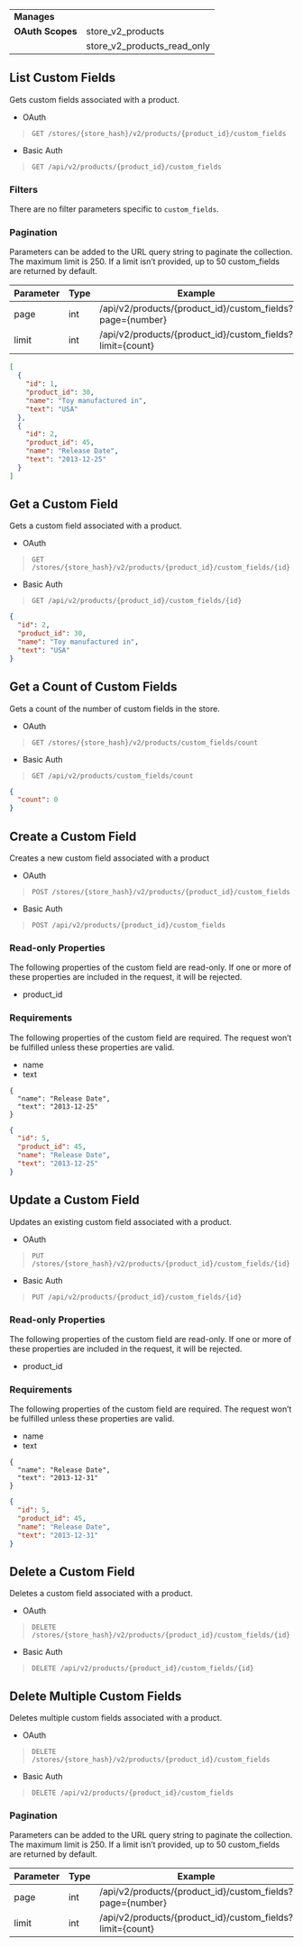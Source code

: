 |||
|---|---|
| **Manages** |
| **OAuth Scopes** | store_v2_products
||store_v2_products_read_only

## <span class="jumptarget"> List Custom Fields </span>

Gets custom fields associated with a product.

*   OAuth
>`GET /stores/{store_hash}/v2/products/{product_id}/custom_fields`
*   Basic Auth
>`GET /api/v2/products/{product_id}/custom_fields`

### <span class="jumptarget"> Filters </span>

There are no filter parameters specific to `custom_fields`.

### <span class="jumptarget"> Pagination </span>

Parameters can be added to the URL query string to paginate the collection. The maximum limit is 250. If a limit isn’t provided, up to 50 custom_fields are returned by default.

| Parameter | Type | Example |
| --- | --- | --- |
| page | int | /api/v2/products/{product_id}/custom_fields?page={number} |
| limit | int | /api/v2/products/{product_id}/custom_fields?limit={count} |

```json
[
  {
    "id": 1,
    "product_id": 30,
    "name": "Toy manufactured in",
    "text": "USA"
  },
  {
    "id": 2,
    "product_id": 45,
    "name": "Release Date",
    "text": "2013-12-25"
  }
]
```

## <span class="jumptarget"> Get a Custom Field </span>

Gets a custom field associated with a product.

*   OAuth
>`GET /stores/{store_hash}/v2/products/{product_id}/custom_fields/{id}`
*   Basic Auth
>`GET /api/v2/products/{product_id}/custom_fields/{id}`

```json
{
  "id": 2,
  "product_id": 30,
  "name": "Toy manufactured in",
  "text": "USA"
}
```

## <span class="jumptarget"> Get a Count of Custom Fields </span>

Gets a count of the number of custom fields in the store.

*   OAuth
>`GET /stores/{store_hash}/v2/products/custom_fields/count`
*   Basic Auth
>`GET /api/v2/products/custom_fields/count`

```json
{
  "count": 0
}
```

## <span class="jumptarget"> Create a Custom Field </span>

Creates a new custom field associated with a product

*   OAuth
>`POST /stores/{store_hash}/v2/products/{product_id}/custom_fields`
*   Basic Auth
>`POST /api/v2/products/{product_id}/custom_fields`

### <span class="jumptarget"> Read-only Properties </span>

The following properties of the custom field are read-only. If one or more of these properties are included in the request, it will be rejected.

*   product_id

### <span class="jumptarget"> Requirements </span>

The following properties of the custom field are required. The request won’t be fulfilled unless these properties are valid.

*   name
*   text

```curl
{
  "name": "Release Date",
  "text": "2013-12-25"
}
```

```json
{
  "id": 5,
  "product_id": 45,
  "name": "Release Date",
  "text": "2013-12-25"
}
```

## <span class="jumptarget"> Update a Custom Field </span>

Updates an existing custom field associated with a product.

*   OAuth
>`PUT /stores/{store_hash}/v2/products/{product_id}/custom_fields/{id}`
*   Basic Auth
>`PUT /api/v2/products/{product_id}/custom_fields/{id}`

### <span class="jumptarget"> Read-only Properties </span>

The following properties of the custom field are read-only. If one or more of these properties are included in the request, it will be rejected.

*   product_id

### <span class="jumptarget"> Requirements </span>

The following properties of the custom field are required. The request won’t be fulfilled unless these properties are valid.

*   name
*   text

```curl
{
  "name": "Release Date",
  "text": "2013-12-31"
}
```

```json
{
  "id": 5,
  "product_id": 45,
  "name": "Release Date",
  "text": "2013-12-31"
}
```

## <span class="jumptarget"> Delete a Custom Field </span>

Deletes a custom field associated with a product.

*   OAuth
>`DELETE /stores/{store_hash}/v2/products/{product_id}/custom_fields/{id}`
*   Basic Auth
>`DELETE /api/v2/products/{product_id}/custom_fields/{id}`

## <span class="jumptarget"> Delete Multiple Custom Fields </span>

Deletes multiple custom fields associated with a product.

*   OAuth
>`DELETE /stores/{store_hash}/v2/products/{product_id}/custom_fields`
*   Basic Auth
>`DELETE /api/v2/products/{product_id}/custom_fields`

### <span class="jumptarget"> Pagination </span>

Parameters can be added to the URL query string to paginate the collection. The maximum limit is 250. If a limit isn’t provided, up to 50 custom_fields are returned by default.

| Parameter | Type | Example |
| --- | --- | --- |
| page | int | /api/v2/products/{product_id}/custom_fields?page={number} |
| limit | int | /api/v2/products/{product_id}/custom_fields?limit={count} |
